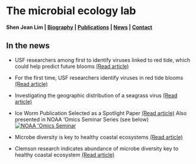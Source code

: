 # The microbial ecology lab
**Shen Jean Lim | [Biography](bio.md) | [Publications](pubs.md) | [News](news.md) | [Contact](contact.md)**

## In the news

- USF researchers among first to identify viruses linked to red tide, which could help predict future blooms [(Read article)](https://www.fox13news.com/news/usf-researchers-among-first-identify-viruses-linked-red-tide-which-could-help-predict-future-blooms)

- For the first time, USF researchers identify viruses in red tide blooms [(Read article)](https://baynews9.com/fl/tampa/news/2025/03/23/red-tide-viruses-blooms)

- Investigating the geographic distribution of a seagrass virus [(Read article)](https://www.usf.edu/marine-science/news/2024/investigating-the-geographic-distribution-of-a-seagrass-virus.aspx)

- Ice Worm Publication Selected as a Spotlight Paper [(Read article)](https://www.aoml.noaa.gov/ice-worm-publication-selected-as-a-spotlight-paper/) Also presented in NOAA ‘Omics Seminar Series (see below)
[![NOAA 'Omics Seminar](http://img.youtube.com/vi/N1eFQPc3PNA/0.jpg)](http://www.youtube.com/watch?v=N1eFQPc3PNA "Metagenomic discovery of a marine polychaete")

- Microbe diversity is key to healthy coastal ecosystems [(Read article)](https://www.nsf.gov/news/microbe-diversity-key-healthy-coastal-ecosystems)

- Clemson research indicates abundance of microbe diversity key to healthy coastal ecosystem [(Read article)](https://news.clemson.edu/clemson-research-indicates-abundance-of-microbe-diversity-key-to-healthy-coastal-ecosystem/)
